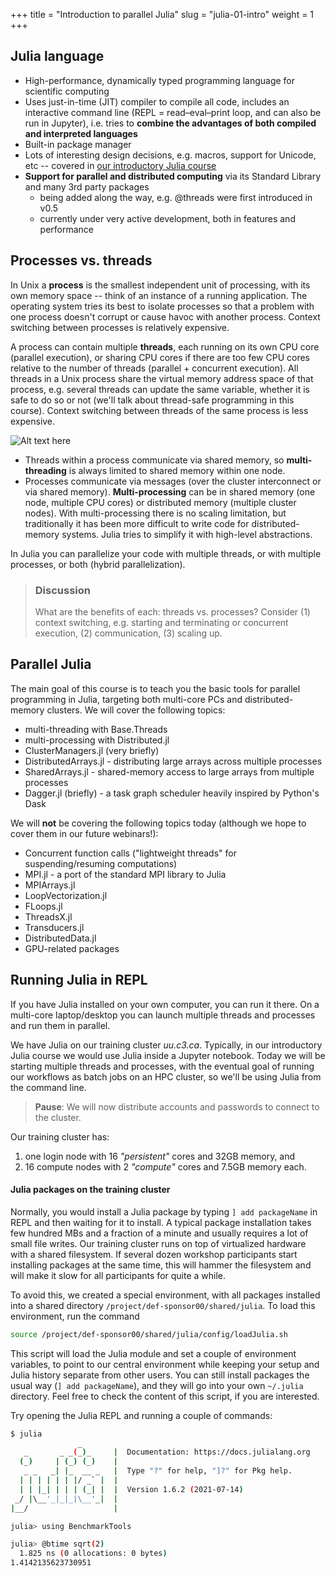 +++
title = "Introduction to parallel Julia"
slug = "julia-01-intro"
weight = 1
+++

## Julia language

- High-performance, dynamically typed programming language for scientific computing
- Uses just-in-time (JIT) compiler to compile all code, includes an interactive command line (REPL = read–eval–print
  loop, and can also be run in Jupyter), i.e. tries to **combine the advantages of both compiled and interpreted
  languages**
- Built-in package manager
- Lots of interesting design decisions, e.g. macros, support for Unicode, etc -- covered in
  [our introductory Julia course](../../programming_julia)
- **Support for parallel and distributed computing** via its Standard Library and many 3rd party packages
  - being added along the way, e.g. @threads were first introduced in v0.5
  - currently under very active development, both in features and performance

## Processes vs. threads

In Unix a **process** is the smallest independent unit of processing, with its own memory space -- think of an instance
of a running application. The operating system tries its best to isolate processes so that a problem with one process
doesn't corrupt or cause havoc with another process. Context switching between processes is relatively expensive.

A process can contain multiple **threads**, each running on its own CPU core (parallel execution), or sharing CPU cores
if there are too few CPU cores relative to the number of threads (parallel + concurrent execution). All threads in a
Unix process share the virtual memory address space of that process, e.g. several threads can update the same variable,
whether it is safe to do so or not (we'll talk about thread-safe programming in this course). Context switching between
threads of the same process is less expensive.

![Alt text here](/img/threads.png "Image copied from
https://www.backblaze.com/blog/whats-the-diff-programs-processes-and-threads")

- Threads within a process communicate via shared memory, so **multi-threading** is always limited to shared memory
  within one node.
- Processes communicate via messages (over the cluster interconnect or via shared memory). **Multi-processing** can be
  in shared memory (one node, multiple CPU cores) or distributed memory (multiple cluster nodes). With multi-processing
  there is no scaling limitation, but traditionally it has been more difficult to write code for distributed-memory
  systems. Julia tries to simplify it with high-level abstractions.

In Julia you can parallelize your code with multiple threads, or with multiple processes, or both (hybrid parallelization).

> ### Discussion
> What are the benefits of each: threads vs. processes? Consider (1) context switching, e.g. starting and terminating or
> concurrent execution, (2) communication, (3) scaling up.

## Parallel Julia

The main goal of this course is to teach you the basic tools for parallel programming in Julia, targeting both
multi-core PCs and distributed-memory clusters. We will cover the following topics:

- multi-threading with Base.Threads
- multi-processing with Distributed.jl
- ClusterManagers.jl (very briefly)
- DistributedArrays.jl - distributing large arrays across multiple processes
- SharedArrays.jl - shared-memory access to large arrays from multiple processes
- Dagger.jl (briefly) - a task graph scheduler heavily inspired by Python's Dask

We will **not** be covering the following topics today (although we hope to cover them in our future webinars!):

- Concurrent function calls ("lightweight threads" for suspending/resuming computations)
- MPI.jl - a port of the standard MPI library to Julia
- MPIArrays.jl
- LoopVectorization.jl
- FLoops.jl
- ThreadsX.jl
- Transducers.jl
- DistributedData.jl
- GPU-related packages

## Running Julia in REPL

If you have Julia installed on your own computer, you can run it there. On a multi-core laptop/desktop you can launch
multiple threads and processes and run them in parallel.

We have Julia on our training cluster *uu.c3.ca*. Typically, in our introductory Julia course we would use Julia inside
a Jupyter notebook. Today we will be starting multiple threads and processes, with the eventual goal of running our
workflows as batch jobs on an HPC cluster, so we'll be using Julia from the command line.

> **Pause**: We will now distribute accounts and passwords to connect to the cluster.

Our training cluster has:

1. one login node with 16 *"persistent"* cores and 32GB memory, and
1. 16 compute nodes with 2 *"compute"* cores and 7.5GB memory each.

#### Julia packages on the training cluster

Normally, you would install a Julia package by typing `] add packageName` in REPL and then waiting for it to install. A
typical package installation takes few hundred MBs and a fraction of a minute and usually requires a lot of small file
writes. Our training cluster runs on top of virtualized hardware with a shared filesystem. If several dozen workshop
participants start installing packages at the same time, this will hammer the filesystem and will make it slow for all
participants for quite a while.

To avoid this, we created a special environment, with all packages installed into a shared directory
`/project/def-sponsor00/shared/julia`. To load this environment, run the command

```sh
source /project/def-sponsor00/shared/julia/config/loadJulia.sh
```

This script will load the Julia module and set a couple of environment variables, to point to our central environment
while keeping your setup and Julia history separate from other users. You can still install packages the usual way (`]
add packageName`), and they will go into your own `~/.julia` directory. Feel free to check the content of this script,
if you are interested.

Try opening the Julia REPL and running a couple of commands:

```sh
$ julia 
               _
   _       _ _(_)_     |  Documentation: https://docs.julialang.org
  (_)     | (_) (_)    |
   _ _   _| |_  __ _   |  Type "?" for help, "]?" for Pkg help.
  | | | | | | |/ _` |  |
  | | |_| | | | (_| |  |  Version 1.6.2 (2021-07-14)
 _/ |\__'_|_|_|\__'_|  |  
|__/                   |

julia> using BenchmarkTools

julia> @btime sqrt(2)
  1.825 ns (0 allocations: 0 bytes)
1.4142135623730951
```

<!-- Assuming we have all connected to *uu.c3.ca* via ssh, let's try to log in and start Julia REPL: -->

<!-- ```sh -->
<!-- module load StdEnv/2020 julia/1.6.2 -->
<!-- julia -->
<!-- ``` -->
